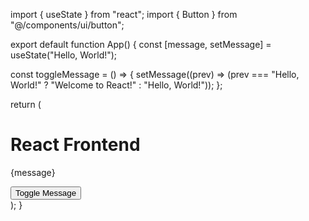 import { useState } from "react"; import { Button } from "@/components/ui/button";

export default function App() { const [message, setMessage] = useState("Hello, World!");

const toggleMessage = () => { setMessage((prev) => (prev === "Hello, World!" ? "Welcome to React!" : "Hello, World!")); };

return ( <div className="flex flex-col items-center justify-center min-h-screen bg-gray-100 p-4"> <h1 className="text-2xl font-bold mb-4">React Frontend</h1> <p className="mb-4 text-lg">{message}</p> <Button onClick={toggleMessage} className="px-4 py-2 bg-blue-500 text-white rounded-lg shadow"> Toggle Message </Button> </div> ); }

